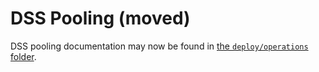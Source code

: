 # DSS Pooling (moved)

DSS pooling documentation may now be found in [the `deploy/operations` folder](../deploy/operations/pooling.md).

